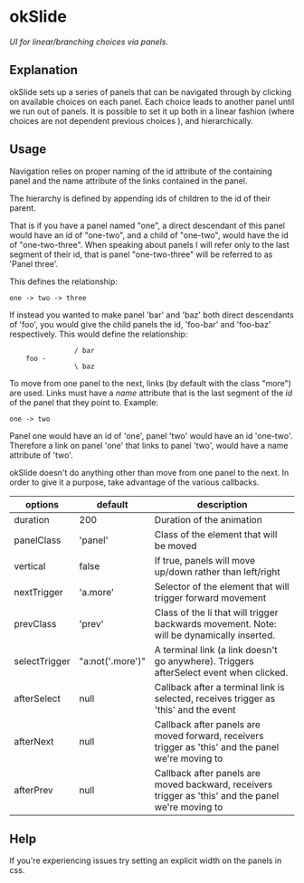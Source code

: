 # okSlide
*UI for linear/branching choices via panels.* 

## Explanation

okSlide sets up a series of panels that can be navigated through by clicking on
available choices on each panel. Each choice leads to another panel until we run
out of panels. It is possible to set it up both in a linear fashion 
(where choices are not dependent previous choices ), and hierarchically.

## Usage

Navigation relies on proper naming of the id attribute of the containing
panel and the name attribute of the links contained in the panel. 

The hierarchy is defined by appending ids of children to the id of their parent.

That is if you have a panel named "one", a direct descendant of this
panel would have an id of "one-two", and a child of "one-two", would have
the id of "one-two-three".  When speaking about panels I will refer only
to the last segment of their id, that is panel "one-two-three" will be
referred to as 'Panel three'.

This defines the relationship:

    one -> two -> three

If instead you wanted to make panel 'bar' and 'baz' both direct descendants of
'foo', you would give the child panels the id, 'foo-bar' and 'foo-baz' respectively.
This would define the relationship:

					/ bar
		foo -
					\ baz

To move from one panel to the next, links (by default with the class 
"more") are used. Links must have a *name* attribute that is
the last segment of the *id* of the panel that they point to. Example:

    one -> two

Panel one would have an id of 'one', panel 'two' would have an id 'one-two'.
Therefore a link on panel 'one' that links to panel 'two', would have a name
attribute of 'two'.

okSlide doesn't do anything other than move from one panel to the next. In
order to give it a purpose, take advantage of the various callbacks.

options       | default          | description
------------- | -------------    | -------------
duration      | 200              | Duration of the animation
panelClass    | 'panel'          | Class of the element that will be moved
vertical      | false            | If true, panels will move up/down rather than left/right
nextTrigger   | 'a.more'         | Selector of the element that will trigger forward movement
prevClass     | 'prev'           | Class of the li that will trigger backwards movement.  Note: will be dynamically inserted.
selectTrigger | "a:not('.more')" | A terminal link (a link doesn't go anywhere). Triggers afterSelect event when clicked.
afterSelect   | null             | Callback after a terminal link is selected, receives trigger as 'this' and the event
afterNext     | null             | Callback after panels are moved forward, receivers trigger as 'this' and the panel we're moving to
afterPrev     | null             | Callback after panels are moved backward, receivers trigger as 'this' and the panel we're moving to


## Help
    
If you're experiencing issues try setting an explicit width on the panels in css.
